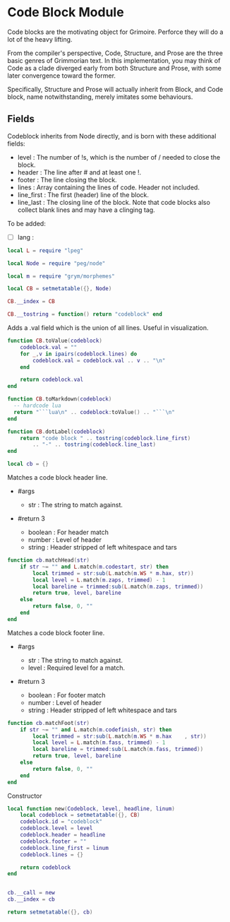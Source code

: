 # Code Block Module

   Code blocks are the motivating object for Grimoire.  Perforce they
 will do a lot of the heavy lifting.

 From the compiler's perspective, Code, Structure, and Prose are the
 three basic genres of Grimmorian text.  In this implementation,
 you may think of Code as a clade diverged early from both Structure
 and Prose, with some later convergence toward the former. 
 
 Specifically, Structure and Prose will actually inherit from Block, and
 Code block, name notwithstanding, merely imitates some behaviours.
 

## Fields

   Codeblock inherits from Node directly, and is born with these 
 additional fields:

 - level  :  The number of !s, which is the number of / needed to close
             the block.
 - header :  The line after # and at least one !.
 - footer :  The line closing the block.
 - lines  :  Array containing the lines of code.  Header not included.
 - line_first :  The first (header) line of the block. 
 - line_last  :  The closing line of the block. Note that code blocks also
                 collect blank lines and may have a clinging tag. 
 
 To be added:
 - [ ] lang : 

```lua
local L = require "lpeg"

local Node = require "peg/node"

local m = require "grym/morphemes"

local CB = setmetatable({}, Node)

CB.__index = CB

CB.__tostring = function() return "codeblock" end
```
 Adds a .val field which is the union of all lines.
 Useful in visualization. 

```lua
function CB.toValue(codeblock)
    codeblock.val = ""
    for _,v in ipairs(codeblock.lines) do
        codeblock.val = codeblock.val .. v .. "\n"
    end

    return codeblock.val
end

function CB.toMarkdown(codeblock)
  -- hardcode lua
  return "```lua\n" .. codeblock:toValue() .. "```\n"
end

function CB.dotLabel(codeblock)
    return "code block " .. tostring(codeblock.line_first)
        .. "-" .. tostring(codeblock.line_last)
end

local cb = {}
```
 Matches a code block header line.

 - #args
   - str :  The string to match against.
 
 - #return 3
   - boolean :  For header match
   - number  :  Level of header
   - string  :  Header stripped of left whitespace and tars


```lua
function cb.matchHead(str)
    if str ~= "" and L.match(m.codestart, str) then
        local trimmed = str:sub(L.match(m.WS * m.hax, str))
        local level = L.match(m.zaps, trimmed) - 1
        local bareline = trimmed:sub(L.match(m.zaps, trimmed))
        return true, level, bareline
    else 
        return false, 0, ""
    end
end
```
 Matches a code block footer line.

 - #args
   - str   :  The string to match against.
   - level :  Required level for a match.
 
 - #return 3
   - boolean :  For footer match
   - number  :  Level of header
   - string  :  Header stripped of left whitespace and tars


```lua
function cb.matchFoot(str)
    if str ~= "" and L.match(m.codefinish, str) then
        local trimmed = str:sub(L.match(m.WS * m.hax    , str))
        local level = L.match(m.fass, trimmed) - 1
        local bareline = trimmed:sub(L.match(m.fass, trimmed))
        return true, level, bareline
    else 
        return false, 0, ""
    end
end
```
 Constructor

```lua
local function new(Codeblock, level, headline, linum)
    local codeblock = setmetatable({}, CB)
    codeblock.id = "codeblock"
    codeblock.level = level
    codeblock.header = headline
    codeblock.footer = ""
    codeblock.line_first = linum
    codeblock.lines = {}

    return codeblock
end


cb.__call = new
cb.__index = cb

return setmetatable({}, cb)
```
